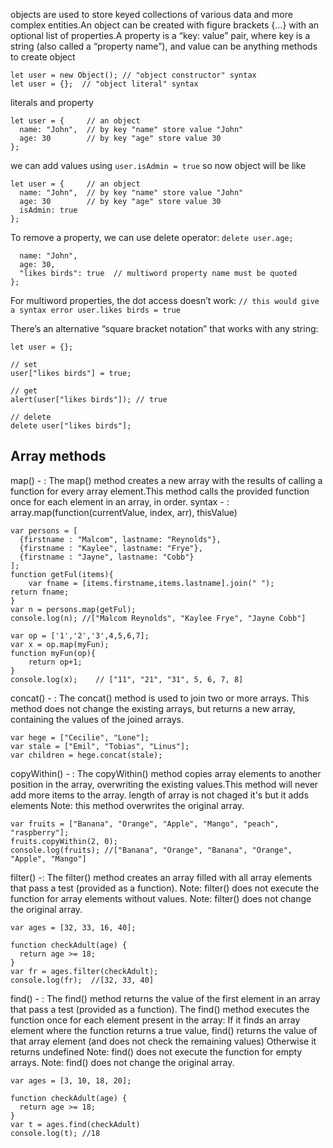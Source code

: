 
objects are used to store keyed collections of various data and more complex entities.An object can be created with figure brackets {…} with an optional list of properties.A property is a “key: value” pair, where key is a string (also called a “property name”), and value can be anything
methods to create object
```
let user = new Object(); // "object constructor" syntax
let user = {};  // "object literal" syntax
```
literals and property
```
let user = {     // an object
  name: "John",  // by key "name" store value "John"
  age: 30        // by key "age" store value 30
};
```
we can add values using 
 ```user.isAdmin = true```
so now object will be like
```
let user = {     // an object
  name: "John",  // by key "name" store value "John"
  age: 30        // by key "age" store value 30
  isAdmin: true
};
```
To remove a property, we can use delete operator: ```delete user.age;```
```let user = {
  name: "John",
  age: 30,
  "likes birds": true  // multiword property name must be quoted
};
```
For multiword properties, the dot access doesn’t work: ```// this would give a syntax error
user.likes birds = true```

There’s an alternative “square bracket notation” that works with any string:
```
let user = {};

// set
user["likes birds"] = true;

// get
alert(user["likes birds"]); // true

// delete
delete user["likes birds"];
```
## Array methods
map() - : The map() method creates a new array with the results of calling a function for every array element.This method calls the provided function once for each element in an array, in order.
syntax - : array.map(function(currentValue, index, arr), thisValue)
```
var persons = [
  {firstname : "Malcom", lastname: "Reynolds"},
  {firstname : "Kaylee", lastname: "Frye"},
  {firstname : "Jayne", lastname: "Cobb"}
];
function getFul(items){
    var fname = [items.firstname,items.lastname].join(" ");
return fname;
}
var n = persons.map(getFul);
console.log(n); //["Malcom Reynolds", "Kaylee Frye", "Jayne Cobb"]
```
```
var op = ['1','2','3',4,5,6,7];
var x = op.map(myFun);
function myFun(op){
    return op+1;
}
console.log(x);    // ["11", "21", "31", 5, 6, 7, 8]
```
concat() - :
The concat() method is used to join two or more arrays.
This method does not change the existing arrays, but returns a new array, containing the values of the joined arrays.
```
var hege = ["Cecilie", "Lone"];
var stale = ["Emil", "Tobias", "Linus"];
var children = hege.concat(stale);
```
copyWithin() - : The copyWithin() method copies array elements to another position in the array, overwriting the existing values.This method will never add more items to the array.
length of array is not chaged it's but it adds elements
Note: this method overwrites the original array.
 ```
 var fruits = ["Banana", "Orange", "Apple", "Mango", "peach", "raspberry"];
fruits.copyWithin(2, 0);
console.log(fruits); //["Banana", "Orange", "Banana", "Orange", "Apple", "Mango"]
 ```
 filter() -: The filter() method creates an array filled with all array elements that pass a test (provided as a function).
Note: filter() does not execute the function for array elements without values.
Note: filter() does not change the original array.
```
var ages = [32, 33, 16, 40];

function checkAdult(age) {
  return age >= 18;
}
var fr = ages.filter(checkAdult);
console.log(fr);  //[32, 33, 40]
```
find() - :
The find() method returns the value of the first element in an array that pass a test (provided as a function).
The find() method executes the function once for each element present in the array:
If it finds an array element where the function returns a true value, find() returns the value of that array element (and does not check the remaining values)
Otherwise it returns undefined
Note: find() does not execute the function for empty arrays.
Note: find() does not change the original array.
```
var ages = [3, 10, 18, 20];

function checkAdult(age) {
  return age >= 18;
}
var t = ages.find(checkAdult)
console.log(t); //18

```
